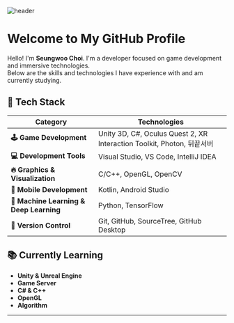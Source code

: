 ![header](https://capsule-render.vercel.app/api?type=waving&color=gradient&customColorList=14&height=155&text=ChoiSW99&fontColor=111111&fontSize=40&fontAlignY=35&animation=fadeIn)

# Welcome to My GitHub Profile

Hello! I'm **Seungwoo Choi**. I'm a developer focused on game development and immersive technologies. <br>
Below are the skills and technologies I have experience with and am currently studying.

## 🔧 Tech Stack

<div align="left">

| **Category**                    | **Technologies**                                            |
|---------------------------------|-------------------------------------------------------------|
| **🕹 Game Development**          | Unity 3D, C#, Oculus Quest 2, XR Interaction Toolkit, Photon, 뒤끝서버 |
| **💻 Development Tools**         | Visual Studio, VS Code, IntelliJ IDEA                       |
| **🔥 Graphics & Visualization**  | C/C++, OpenGL, OpenCV                                       |
| **📱 Mobile Development**        | Kotlin, Android Studio                                      |
| **🧠 Machine Learning & Deep Learning** | Python, TensorFlow                                  |
| **🔄 Version Control**           | Git, GitHub, SourceTree, GitHub Desktop                     |

</div>

## 📚 Currently Learning
- **Unity & Unreal Engine**
- **Game Server**
- **C# & C++**
- **OpenGL**
- **Algorithm**

---

<!---
<div align="left">
  <a href="https://ch-99.tistory.com/">
    <img src="https://img.shields.io/badge/Tistory-333333?style=flat&logo=Tistory&logoColor=white"/>
  </a>
  
  <br>
  
  [![Solved.ac 프로필](http://mazassumnida.wtf/api/generate_badge?boj=csw9907)](https://solved.ac/csw9907)
</div>
--->
